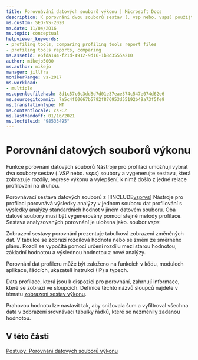 ```yaml
---
title: Porovnávání datových souborů výkonu | Microsoft Docs
description: K porovnání dvou souborů sestav (. vsp nebo. vsps) použijte Nástroje pro profilaci. Porovnání znázorňuje rozdíly, regrese výkonu a vylepšení.
ms.custom: SEO-VS-2020
ms.date: 11/04/2016
ms.topic: conceptual
helpviewer_keywords:
- profiling tools, comparing profiling tools report files
- profiling tools reports, comparing
ms.assetid: e6fda144-f21d-4912-9d16-1b8d3555a210
author: mikejo5000
ms.author: mikejo
manager: jillfra
monikerRange: vs-2017
ms.workload:
- multiple
ms.openlocfilehash: 8d1c57c6c3dd8d7d01e37eae374c547e074d62e6
ms.sourcegitcommit: 7a5c4f60667b5792f876953d55192b49a73f5fe9
ms.translationtype: MT
ms.contentlocale: cs-CZ
ms.lasthandoff: 01/16/2021
ms.locfileid: "98533495"
---
```

# <a name="compare-performance-data-files"></a>Porovnání datových souborů výkonu

Funkce porovnání datových souborů Nástroje pro profilaci umožňují vybrat dva soubory sestav (.*VSP* nebo. *vsps*) soubory a vygenerujte sestavu, která zobrazuje rozdíly, regrese výkonu a vylepšení, k nimž došlo z jedné relace profilování na druhou.

Porovnávací sestava datových souborů z [!INCLUDE[vsprvs](../code-quality/includes/vsprvs_md.md)] Nástroje pro profilaci porovnává výsledky analýzy v jednom souboru dat profilování s výsledky analýzy standardních hodnot v jiném datovém souboru. Oba datové soubory musí být vygenerovány pomocí stejné metody profilace. Sestava analyzovaných porovnání je uložena jako. soubor *vsps*

Zobrazení sestavy porovnání prezentuje tabulková zobrazení změněných dat. V tabulce se zobrazí rozdílová hodnota nebo se změní ze směrného plánu. Rozdíl se vypočítá pomocí určení rozdílu mezi starou hodnotou, základní hodnotou a výslednou hodnotou z nové analýzy.

Porovnání dat profileru může být založeno na funkcích v kódu, modulech aplikace, řádcích, ukazateli instrukcí (IP) a typech.

Data profilace, která jsou k dispozici pro porovnání, zahrnují informace, které se zobrazí ve sloupcích. Definice těchto názvů sloupců najdete v tématu [zobrazení sestav výkonu](../profiling/performance-report-views.md).

Prahovou hodnotu lze nastavit tak, aby snižovala šum a vyfiltroval všechna data v zobrazení srovnávací tabulky řádků, které se nezměnily zadanou hodnotou.

## <a name="in-this-section"></a>V této části

[Postupy: Porovnání datových souborů výkonu](../profiling/how-to-compare-performance-data-files.md)
